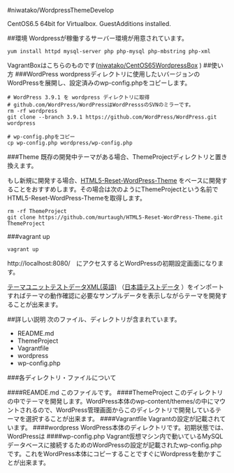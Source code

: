 #niwatako/WordpressThemeDevelop

CentOS6.5 64bit for Virtualbox. GuestAdditions installed.

##環境
Wordpressが稼働するサーバー環境が用意されています。

	yum install httpd mysql-server php php-mysql php-mbstring php-xml
VagrantBoxはこちらのものです([niwatako/CentOS65WordpressBox](https://vagrantcloud.com/niwatako/CentOS65WordpressBox) )
##使い方
###WordPress
wordpressディレクトリに使用したいバージョンのWordPressを展開し、設定済みのwp-config.phpをコピーします。

	# WordPress 3.9.1 を wordpress ディレクトリに取得
	# github.com/WordPress/WordPressはWordPresssのSVNのミラーです。
	rm -rf wordpress
	git clone --branch 3.9.1 https://github.com/WordPress/WordPress.git wordpress
	
	# wp-config.phpをコピー
	cp wp-config.php wordpress/wp-config.php

###Theme
既存の開発中テーマがある場合、ThemeProjectディレクトリと置き換えます。

もし新規に開発する場合、[HTML5-Reset-WordPress-Theme](https://github.com/murtaugh/HTML5-Reset-WordPress-Theme) をベースに開発することをおすすめします。その場合は次のようにThemeProjectという名前でHTML5-Reset-WordPress-Themeを取得します。

	rm -rf ThemeProject
    git clone https://github.com/murtaugh/HTML5-Reset-WordPress-Theme.git ThemeProject

###vagrant up

	vagrant up

http://localhost:8080/　にアクセスするとWordPressの初期設定画面になります。

[テーマユニットテストデータXML(英語)](https://wpcom-themes.svn.automattic.com/demo/theme-unit-test-data.xml) （[日本語テストデータ](https://github.com/jawordpressorg/theme-test-data-ja) ）をインポートすればテーマの動作確認に必要なサンプルデータを表示しながらテーマを開発することが出来ます。

##詳しい説明
次のファイル、ディレクトリが含まれています。

* README.md
* ThemeProject
* Vagrantfile
* wordpress
* wp-config.php

###各ディレクトリ・ファイルについて

####REAMDE.md
このファイルです。
####ThemeProject
このディレクトリの中でテーマを開発します。WordPress本体のwp-content/themes/の中にマウントされるので、WordPress管理画面からこのディレクトリで開発しているテーマを選択することが出来ます。
####Vagrantfile
Vagrantの設定が記載されています。
####wordpress
WordPress本体のディレクトリです。初期状態では、WordPressは
####wp-config.php
Vagrant仮想マシン内で動いているMySQLデータベースに接続するためのWordPressの設定が記載されたwp-config.phpです。これをWordPress本体にコピーすることですぐにWordpressを動かすことが出来ます。